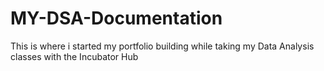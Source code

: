 # MY-DSA-Documentation
This is where i started my portfolio building while taking my Data Analysis classes  with the Incubator Hub
